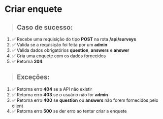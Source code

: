 # Criar enquete

> ## Caso de sucesso:

1. ✅ Recebe uma requisição do tipo **POST** na rota **/api/surveys**
1. ✅ Valida se a requisição foi feita por um **admin**
1. ✅ Valida dados obrigatórios **question**, **answers** e **answer**
1. ✅ Cria uma enquete com os dados fornecidos
1. ✅ Retorna **204**

> ## Exceções:

1. ✅ Retorna erro **404** se a API não existir
1. ✅ Retorna erro **403** se o usuário não for **admin**
1. ✅ Retorna erro **400** se **question** ou **answers** não forem fornecidos pelo client
1. ✅ Retorna erro **500** se der erro ao tentar criar a enquete

